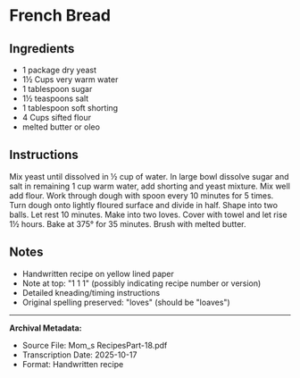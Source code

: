 # French Bread

## Ingredients

- 1 package dry yeast
- 1½ Cups very warm water
- 1 tablespoon sugar
- 1½ teaspoons salt
- 1 tablespoon soft shorting
- 4 Cups sifted flour
- melted butter or oleo

## Instructions

Mix yeast until dissolved in ½ cup of water. In large bowl dissolve sugar and salt in remaining 1 cup warm water, add shorting and yeast mixture. Mix well add flour. Work through dough with spoon every 10 minutes for 5 times. Turn dough onto lightly floured surface and divide in half. Shape into two balls. Let rest 10 minutes. Make into two loves. Cover with towel and let rise 1½ hours. Bake at 375° for 35 minutes. Brush with melted butter.

## Notes

- Handwritten recipe on yellow lined paper
- Note at top: "1 1 1" (possibly indicating recipe number or version)
- Detailed kneading/timing instructions
- Original spelling preserved: "loves" (should be "loaves")

---

**Archival Metadata:**
- Source File: Mom_s RecipesPart-18.pdf
- Transcription Date: 2025-10-17
- Format: Handwritten recipe
